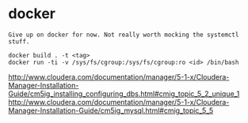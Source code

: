 # docker

	Give up on docker for now. Not really worth mocking the systemctl stuff. 

	docker build . -t <tag>
	docker run -ti -v /sys/fs/cgroup:/sys/fs/cgroup:ro <id> /bin/bash


http://www.cloudera.com/documentation/manager/5-1-x/Cloudera-Manager-Installation-Guide/cm5ig_installing_configuring_dbs.html#cmig_topic_5_2_unique_1
http://www.cloudera.com/documentation/manager/5-1-x/Cloudera-Manager-Installation-Guide/cm5ig_mysql.html#cmig_topic_5_5
